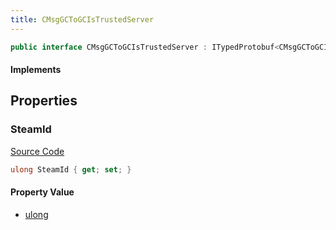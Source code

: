 ```yaml
---
title: CMsgGCToGCIsTrustedServer
---
```


```csharp
public interface CMsgGCToGCIsTrustedServer : ITypedProtobuf<CMsgGCToGCIsTrustedServer>, INativeHandle
```

#### Implements

## Properties

### SteamId

[Source Code](https://github.com/swiftly-solution/swiftlys2/blob/beta/managed/src/SwiftlyS2.Generated/Protobufs/Interfaces/CMsgGCToGCIsTrustedServer.cs#L13)

```csharp
ulong SteamId { get; set; }
```

#### Property Value

- [ulong](https://learn.microsoft.com/dotnet/api/system.uint64)

